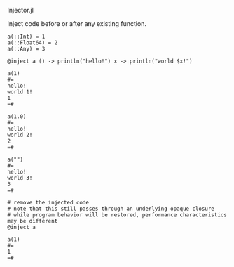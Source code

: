 Injector.jl

Inject code before or after any existing function.

```
a(::Int) = 1
a(::Float64) = 2
a(::Any) = 3

@inject a () -> println("hello!") x -> println("world $x!")

a(1)
#=
hello!
world 1!
1
=#

a(1.0)
#=
hello!
world 2!
2
=#

a("")
#=
hello!
world 3!
3
=#

# remove the injected code
# note that this still passes through an underlying opaque closure
# while program behavior will be restored, performance characteristics may be different
@inject a

a(1)
#=
1
=#
```